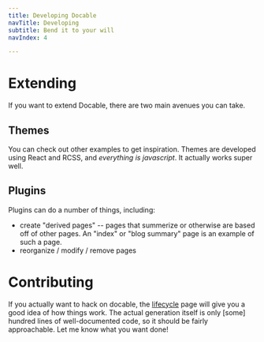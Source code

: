 ```yaml
---
title: Developing Docable
navTitle: Developing
subtitle: Bend it to your will
navIndex: 4

---
```

# Extending

If you want to extend Docable, there are two main avenues you can take.

## Themes

You can check out other examples to get inspiration. Themes are developed
using React and RCSS, and *everything is javascript*. It actually works super
well.

## Plugins

Plugins can do a number of things, including:

- create "derived pages" -- pages that summerize or otherwise are based off of
  other pages. An "index" or "blog summary" page is an example of such a page.
- reorganize / modify / remove pages

# Contributing

If you actually want to hack on docable, the [lifecycle](/dev/lifecycle.html) page will give you a good idea of how things work. The actual generation itself is only [some] hundred lines of well-documented code, so it should be fairly approachable. Let me know what you want done!